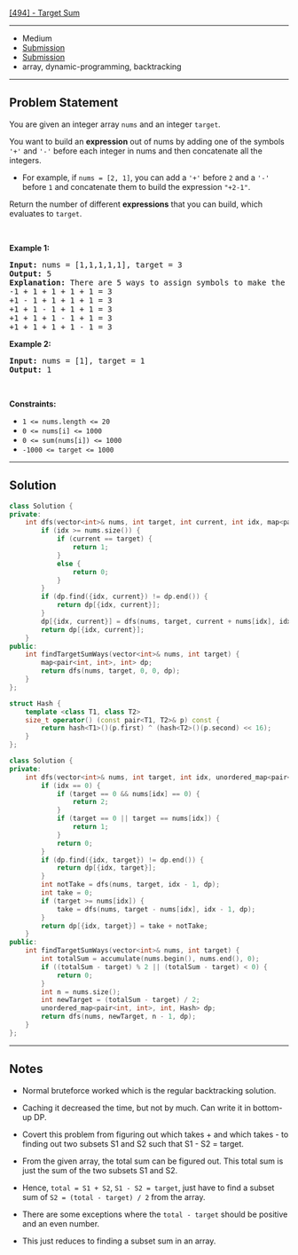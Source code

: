 [[494] - Target Sum](https://leetcode.com/problems/target-sum)

---

- Medium
- [Submission](https://leetcode.com/problems/target-sum/submissions/1036723963/)
- [Submission](https://leetcode.com/problems/target-sum/submissions/1143265427/)
- array, dynamic-programming, backtracking

---

## Problem Statement

<p>You are given an integer array <code>nums</code> and an integer <code>target</code>.</p>

<p>You want to build an <strong>expression</strong> out of nums by adding one of the symbols <code>&#39;+&#39;</code> and <code>&#39;-&#39;</code> before each integer in nums and then concatenate all the integers.</p>

<ul>
	<li>For example, if <code>nums = [2, 1]</code>, you can add a <code>&#39;+&#39;</code> before <code>2</code> and a <code>&#39;-&#39;</code> before <code>1</code> and concatenate them to build the expression <code>&quot;+2-1&quot;</code>.</li>
</ul>

<p>Return the number of different <strong>expressions</strong> that you can build, which evaluates to <code>target</code>.</p>

<p>&nbsp;</p>
<p><strong class="example">Example 1:</strong></p>

<pre>
<strong>Input:</strong> nums = [1,1,1,1,1], target = 3
<strong>Output:</strong> 5
<strong>Explanation:</strong> There are 5 ways to assign symbols to make the sum of nums be target 3.
-1 + 1 + 1 + 1 + 1 = 3
+1 - 1 + 1 + 1 + 1 = 3
+1 + 1 - 1 + 1 + 1 = 3
+1 + 1 + 1 - 1 + 1 = 3
+1 + 1 + 1 + 1 - 1 = 3
</pre>

<p><strong class="example">Example 2:</strong></p>

<pre>
<strong>Input:</strong> nums = [1], target = 1
<strong>Output:</strong> 1
</pre>

<p>&nbsp;</p>
<p><strong>Constraints:</strong></p>

<ul>
	<li><code>1 &lt;= nums.length &lt;= 20</code></li>
	<li><code>0 &lt;= nums[i] &lt;= 1000</code></li>
	<li><code>0 &lt;= sum(nums[i]) &lt;= 1000</code></li>
	<li><code>-1000 &lt;= target &lt;= 1000</code></li>
</ul>


---

## Solution

```cpp
class Solution {
private:
    int dfs(vector<int>& nums, int target, int current, int idx, map<pair<int, int>, int>& dp) {
        if (idx >= nums.size()) {
            if (current == target) {
                return 1;
            }
            else {
                return 0;
            }
        }
        if (dp.find({idx, current}) != dp.end()) {
            return dp[{idx, current}];
        }
        dp[{idx, current}] = dfs(nums, target, current + nums[idx], idx + 1, dp) + dfs(nums, target, current - nums[idx], idx + 1, dp);
        return dp[{idx, current}];
    }
public:
    int findTargetSumWays(vector<int>& nums, int target) {
        map<pair<int, int>, int> dp;
        return dfs(nums, target, 0, 0, dp);
    }
};
```

```cpp
struct Hash {
    template <class T1, class T2>
    size_t operator() (const pair<T1, T2>& p) const {
        return hash<T1>()(p.first) ^ (hash<T2>()(p.second) << 16);
    }
};

class Solution {
private:
    int dfs(vector<int>& nums, int target, int idx, unordered_map<pair<int, int>, int, Hash>& dp) {
        if (idx == 0) {
            if (target == 0 && nums[idx] == 0) {
                return 2;
            }
            if (target == 0 || target == nums[idx]) {
                return 1;
            }
            return 0;
        }
        if (dp.find({idx, target}) != dp.end()) {
            return dp[{idx, target}];
        }
        int notTake = dfs(nums, target, idx - 1, dp);
        int take = 0;
        if (target >= nums[idx]) {
            take = dfs(nums, target - nums[idx], idx - 1, dp);
        }
        return dp[{idx, target}] = take + notTake;
    }
public:
    int findTargetSumWays(vector<int>& nums, int target) {
        int totalSum = accumulate(nums.begin(), nums.end(), 0);
        if ((totalSum - target) % 2 || (totalSum - target) < 0) {
            return 0;
        }
        int n = nums.size();
        int newTarget = (totalSum - target) / 2;
        unordered_map<pair<int, int>, int, Hash> dp;
        return dfs(nums, newTarget, n - 1, dp);
    }
};
```

---

## Notes

- Normal bruteforce worked which is the regular backtracking solution.
- Caching it decreased the time, but not by much. Can write it in bottom-up DP.

- Covert this problem from figuring out which takes + and which takes - to finding out two subsets S1 and S2 such that S1 - S2 = target.
- From the given array, the total sum can be figured out. This total sum is just the sum of the two subsets S1 and S2.
- Hence, `total = S1 + S2`, `S1 - S2 = target`, just have to find a subset sum of `S2 = (total - target) / 2` from the array.
- There are some exceptions where the `total - target` should be positive and an even number.
- This just reduces to finding a subset sum in an array.

